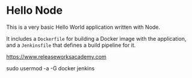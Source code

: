 # Hello Node
This is a very basic Hello World application written with Node.

It includes a `Dockerfile` for building a Docker image with the application, and a `Jenkinsfile` that defines a build pipeline for it.

https://www.releaseworksacademy.com

sudo usermod -a -G docker jenkins
